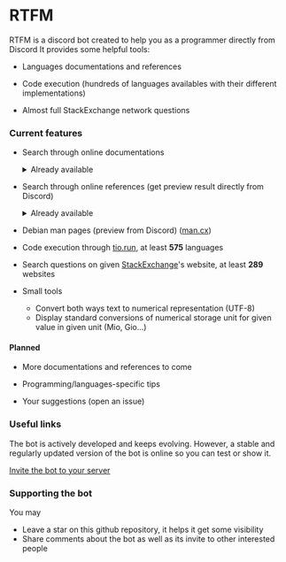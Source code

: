 # RTFM

RTFM is a discord bot created to help you as a programmer directly from Discord
It provides some helpful tools:
  - Languages documentations and references
  
  - Code execution (hundreds of languages availables with their different implementations)
  
  - Almost full StackExchange network questions

### Current features

  - Search through online documentations
    <details>
    <summary>Already available</summary>
    
    + C++ ([cppreference.com](https://en.cppreference.com/))
    + C ([cppreference.com](https://en.cppreference.com/))
    + Python ([python.org](https://python.org))

    </details>

  - Search through online references (get preview result directly from Discord)
    <details>
    <summary>Already available</summary>

    + HTML5 ([developer.mozilla.org](https://developer.mozilla.org))
    + HTTP ([developer.mozilla.org](https://developer.mozilla.org))
        + Status-codes
        + Headers
        + Methods
        + CSP directives

    </details>

  - Debian man pages (preview from Discord) ([man.cx](https://man.cx/))
  
  - Code execution through [tio.run](https://tio.run), at least **575** languages
  
  - Search questions on given [StackExchange](https://stackexchange.com/)'s website, at least **289** websites
  
  - Small tools
    - Convert both ways text to numerical representation (UTF-8)
    - Display standard conversions of numerical storage unit for given value in given unit (Mio, Gio...)

#### Planned
  - More documentations and references to come
  
  - Programming/languages-specific tips
  
  - Your suggestions (open an issue)

### Useful links
The bot is actively developed and keeps evolving. However, a stable and regularly updated version of the bot is online
so you can test or show it.

[Invite the bot to your server](https://discordapp.com/api/oauth2/authorize?client_id=495914599531675648&permissions=108514369&scope=bot)

### Supporting the bot
You may

  - Leave a star on this github repository, it helps it get some visibility
  - Share comments about the bot as well as its invite to other interested people
